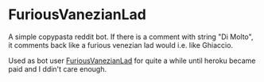 # FuriousVanezianLad

A simple copypasta reddit bot.
If there is a comment with string "Di Molto", it comments back like a furious venezian lad would i.e. like Ghiaccio.

Used as bot user [FuriousVanezianLad](https://www.reddit.com/user/FuriousVanezianLad/) for quite a while until heroku became paid and I ddin't care enough.
